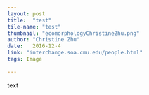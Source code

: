```yaml
---
layout: post
title:  "test"
tile-name: "test"
thumbnail: "ecomorphologyChristineZhu.png"
author: "Christine Zhu"
date:   2016-12-4
link: "interchange.soa.cmu.edu/people.html"
tags: Image

---
```


text